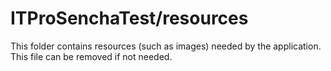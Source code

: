# ITProSenchaTest/resources

This folder contains resources (such as images) needed by the application. This file can
be removed if not needed.
